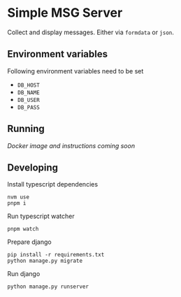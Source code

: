 # Simple MSG Server

Collect and display messages. Either via `formdata` or `json`.

## Environment variables

Following environment variables need to be set

- `DB_HOST`
- `DB_NAME`
- `DB_USER`
- `DB_PASS`

## Running

*Docker image and instructions coming soon*

## Developing

Install typescript dependencies

```shell
nvm use
pnpm i
```

Run typescript watcher

```shell
pnpm watch
```

Prepare django

```shell
pip install -r requirements.txt
python manage.py migrate
```

Run django

```shell
python manage.py runserver
```